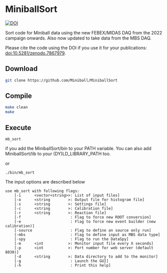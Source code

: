 # MiniballSort

[![DOI](https://zenodo.org/badge/DOI/10.5281/zenodo.7867979.svg)](https://doi.org/10.5281/zenodo.7867979)

Sort code for Miniball data using the new FEBEX/MIDAS DAQ from the 2022 campaign onwards. Also now updated to take data from the MBS DAQ.

Please cite the code using the DOI if you use it for your publications: [doi:10.5281/zenodo.7867979](http://doi.org/10.5281/zenodo.7867979).

## Download

```bash
git clone https://github.com/Miniball/MiniballSort
```

## Compile

```bash
make clean
make
```


## Execute

```
mb_sort
```
if you add the MiniballSort/bin to your PATH variable. You can also add MiniballSort/lib to your (DY)LD_LIBRARY_PATH too.

or
```
./bin/mb_sort
```

The input options are described below

```
use mb_sort with following flags:
	[-i      <vector<string>>: List of input files]
	[-o      <string        >: Output file for histogram file]
	[-s      <string        >: Settings file]
	[-c      <string        >: Calibration file]
	[-r      <string        >: Reaction file]
	[-f                      : Flag to force new ROOT conversion]
	[-e                      : Flag to force new event builder (new calibration)]
	[-source                 : Flag to define an source only run]
	[-mbs                    : Flag to define input as MBS data type]
	[-spy                    : Flag to run the DataSpy]
	[-m      <int           >: Monitor input file every X seconds]
	[-p      <int           >: Port number for web server (default 8030)]
	[-d      <string        >: Data directory to add to the monitor]
	[-g                      : Launch the GUI]
	[-h                      : Print this help]
```
